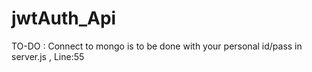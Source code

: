 # jwtAuth_Api
TO-DO : Connect to mongo is to be done with your personal id/pass in server.js , Line:55
